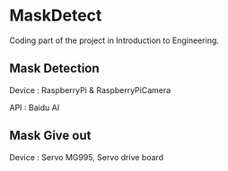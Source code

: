 # MaskDetect

Coding part of the project in Introduction to Engineering.

## Mask Detection

Device : RaspberryPi & RaspberryPiCamera

API : Baidu AI

## Mask Give out

Device : Servo MG995, Servo drive board